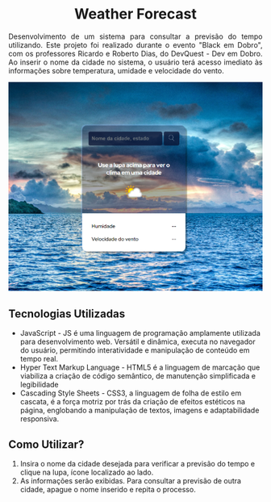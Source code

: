 <h1 align="center">Weather Forecast</h1>

<p align="justify">
Desenvolvimento de um sistema para consultar a previsão do tempo utilizando. Este projeto foi realizado durante o evento "Black em Dobro", com os professores Ricardo e Roberto Dias, do DevQuest - Dev em Dobro.
Ao inserir o nome da cidade no sistema, o usuário terá acesso imediato às informações sobre temperatura, umidade e velocidade do vento.
</p>

<a href="https://diogosilas.github.io/weather-forecast/" target="_blank"><img src="./src/images/readme-img.png" alt="Weather Forecast"></a>

## Tecnologias Utilizadas
- JavaScript - JS é uma linguagem de programação amplamente utilizada para desenvolvimento web. Versátil e dinâmica, executa no navegador do usuário,
  permitindo interatividade e manipulação de conteúdo em tempo real.
- Hyper Text Markup Language - HTML5 é a linguagem de marcação que viabiliza a criação de código semântico, de manutenção simplificada e legibilidade
- Cascading Style Sheets - CSS3, a linguagem de folha de estilo em cascata, é a força motriz por trás da criação de efeitos estéticos na página, englobando a manipulação de textos, imagens e adaptabilidade responsiva.

## Como Utilizar?
1. Insira o nome da cidade desejada para verificar a previsão do tempo e clique na lupa, ícone localizado ao lado.
2. As informações serão exibidas. Para consultar a previsão de outra cidade, apague o nome inserido e repita o processo.
